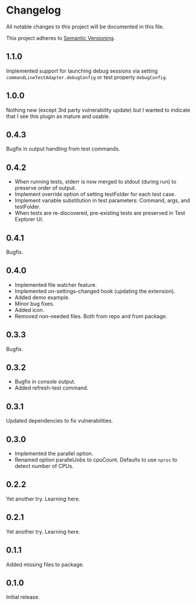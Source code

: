 # Changelog

All notable changes to this project will be documented in this file.

This project adheres to [Semantic Versioning](https://semver.org/spec/v2.0.0.html).

## 1.1.0
Implemented support for launching debug sessions via setting `commandLineTestAdapter.debugConfig` or test property `debugConfig`.

## 1.0.0
Nothing new (except 3rd party vulnerability update) but I wanted to indicate that I see this plugin as mature and usable.

## 0.4.3
Bugfix in output handling from test commands.

## 0.4.2
 * When running tests, stderr is now merged to stdout (during run) to preserve order of output.
 * Implement override option of setting testFolder for each test case.
 * Implement variable substitution in test parameters: Command, args, and testFolder.
 * When tests are re-discovered, pre-existing tests are preserved in Test Explorer UI.

## 0.4.1
Bugfix.

## 0.4.0
 * Implemented file watcher feature.
 * Implemented on-settings-changed hook (updating the extension).
 * Added demo example.
 * Minor bug fixes.
 * Added icon.
 * Removed non-needed files. Both from repo and from package.

## 0.3.3
Bugfix.

## 0.3.2
 * Bugfix in console output.
 * Added refresh-test command.

## 0.3.1
Updated dependencies to fix vulnerabilities.

## 0.3.0
* Implemented the parallel option.
* Renamed option parallelJobs to cpuCount. Defaults to use `nproc` to detect number of CPUs.

## 0.2.2
Yet another try. Learning here.

## 0.2.1
Yet another try. Learning here.

## 0.1.1
Added missing files to package.

## 0.1.0
Initial release.
